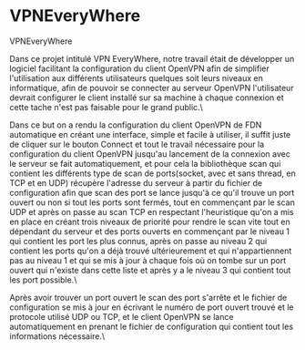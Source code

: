 # VPNEveryWhere
VPNEveryWhere

Dans ce projet intitulé VPN EveryWhere, notre travail était de développer un logiciel facilitant la configuration du client OpenVPN
afin de simplifier l'utilisation aux différents utilisateurs quelques soit leurs niveaux en informatique, afin de pouvoir se 
connecter au serveur OpenVPN l'utilisateur devrait configurer le client installé sur sa machine à chaque connexion et cette tache 
n'est pas faisable pour le grand public.\\

Dans ce but on a rendu la configuration du client OpenVPN de FDN automatique en créant une interface, simple et facile à utiliser, 
il suffit juste de cliquer sur le bouton Connect et tout le travail nécessaire pour la configuration du client OpenVPN jusqu'au 
lancement de la connexion avec le serveur se fait automatiquement, et pour cela la bibliothèque scan qui contient les différents 
type de scan de ports(socket, avec et sans thread, en TCP et en UDP) récupère l'adresse du serveur à partir du fichier de 
configuration afin que scan des port se lance jusqu'à ce qu'il trouve un port ouvert ou non si tout les ports sont fermés, 
tout en commençant par le scan UDP et après on passe au scan TCP en respectant l'heuristique qu'on a mis en place en créant trois 
niveaux de priorité pour rendre le scan vite tout en dépendant du serveur et des ports ouverts en commençant par le niveau 1 qui 
contient les port les plus connus, après on passe au niveau 2 qui contient les ports qu'on a déjà trouvé ultérieurement et qui 
n'appartiennent pas au niveau 1 et qui se mis à jour à chaque fois où on tombe sur un port ouvert qui n'existe dans cette liste et 
après y a le niveau 3 qui contient tout les port possible.\\

Après avoir trouver un port ouvert le scan des port s'arrête et le fichier de configuration se mis à jour en écrivant le numéro de 
port ouvert trouvé et le protocole utilisé UDP ou TCP, et le client OpenVPN se lance automatiquement en prenant le fichier de 
configuration qui contient tout les informations nécessaire.\\
